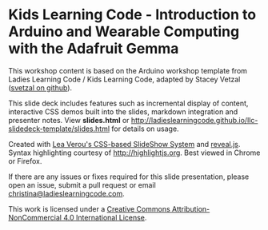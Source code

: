 # Kids Learning Code - Introduction to Arduino and Wearable Computing with the Adafruit Gemma

This workshop content is based on the Arduino workshop template from Ladies Learning Code / Kids Learning Code, adapted by Stacey Vetzal ([svetzal on github](http://github.com/svetzal)).

This slide deck includes features such as incremental display of content, interactive CSS demos built into the slides, markdown integration and presenter notes. View **slides.html** or http://ladieslearningcode.github.io/llc-slidedeck-template/slides.html for details on usage.

Created with <a href="https://github.com/LeaVerou/csss/sample-slideshow.html">Lea Verou's CSS-based SlideShow System</a> and <a href="http://lab.hakim.se/reveal-js/">reveal.js</a>. Syntax highlighting courtesy of http://highlightjs.org. Best viewed in Chrome or Firefox.

If there are any issues or fixes required for this slide presentation, please open an issue, submit a pull request or email [christina@ladieslearningcode.com](mailto:christina@ladieslearningcode.com).

This work is licensed under a <a rel="license" href="http://creativecommons.org/licenses/by-nc/4.0/">Creative Commons Attribution-NonCommercial 4.0 International License</a>.
